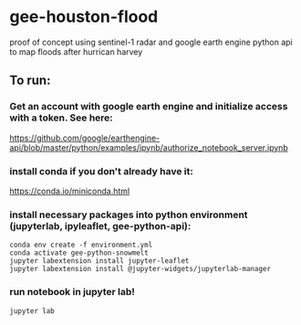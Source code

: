 # gee-houston-flood
proof of concept using sentinel-1 radar and google earth engine python api to map floods after hurrican harvey 

## To run:

### Get an account with google earth engine and initialize access with a token. See here:
https://github.com/google/earthengine-api/blob/master/python/examples/ipynb/authorize_notebook_server.ipynb

### install conda if you don't already have it:
https://conda.io/miniconda.html

### install necessary packages into python environment (jupyterlab, ipyleaflet, gee-python-api):
```
conda env create -f environment.yml
conda activate gee-python-snowmelt
jupyter labextension install jupyter-leaflet
jupyter labextension install @jupyter-widgets/jupyterlab-manager
```

### run notebook in jupyter lab!
```
jupyter lab
```
